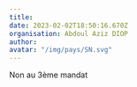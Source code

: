 ```yaml
---
title: 
date: 2023-02-02T18:50:16.670Z
organisation: Abdoul Aziz DIOP
author: 
avatar: "/img/pays/SN.svg"
---
```


Non au 3ème mandat 